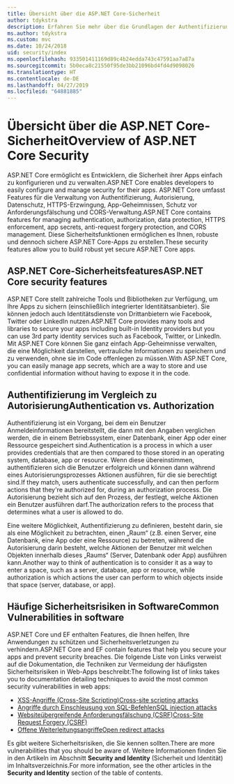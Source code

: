 ```yaml
---
title: Übersicht über die ASP.NET Core-Sicherheit
author: tdykstra
description: Erfahren Sie mehr über die Grundlagen der Authentifizierung, Autorisierung und Sicherheit in ASP.NET Core.
ms.author: tdykstra
ms.custom: mvc
ms.date: 10/24/2018
uid: security/index
ms.openlocfilehash: 933501411169d89c4b24edda743c47591aa7a87a
ms.sourcegitcommit: 5b0eca8c21550f95de3bb21096bd4fd4d9098026
ms.translationtype: HT
ms.contentlocale: de-DE
ms.lasthandoff: 04/27/2019
ms.locfileid: "64881885"
---
```

# <a name="overview-of-aspnet-core-security"></a><span data-ttu-id="93422-103">Übersicht über die ASP.NET Core-Sicherheit</span><span class="sxs-lookup"><span data-stu-id="93422-103">Overview of ASP.NET Core Security</span></span>

<span data-ttu-id="93422-104">ASP.NET Core ermöglicht es Entwicklern, die Sicherheit ihrer Apps einfach zu konfigurieren und zu verwalten.</span><span class="sxs-lookup"><span data-stu-id="93422-104">ASP.NET Core enables developers to easily configure and manage security for their apps.</span></span> <span data-ttu-id="93422-105">ASP.NET Core umfasst Features für die Verwaltung von Authentifizierung, Autorisierung, Datenschutz, HTTPS-Erzwingung, App-Geheimnissen, Schutz vor Anforderungsfälschung und CORS-Verwaltung.</span><span class="sxs-lookup"><span data-stu-id="93422-105">ASP.NET Core contains features for managing authentication, authorization, data protection, HTTPS enforcement, app secrets, anti-request forgery protection, and CORS management.</span></span> <span data-ttu-id="93422-106">Diese Sicherheitsfunktionen ermöglichen es Ihnen, robuste und dennoch sichere ASP.NET Core-Apps zu erstellen.</span><span class="sxs-lookup"><span data-stu-id="93422-106">These security features allow you to build robust yet secure ASP.NET Core apps.</span></span>

## <a name="aspnet-core-security-features"></a><span data-ttu-id="93422-107">ASP.NET Core-Sicherheitsfeatures</span><span class="sxs-lookup"><span data-stu-id="93422-107">ASP.NET Core security features</span></span>

<span data-ttu-id="93422-108">ASP.NET Core stellt zahlreiche Tools und Bibliotheken zur Verfügung, um Ihre Apps zu sichern (einschließlich integrierter Identitätsanbieter). Sie können jedoch auch Identitätsdienste von Drittanbietern wie Facebook, Twitter oder LinkedIn nutzen.</span><span class="sxs-lookup"><span data-stu-id="93422-108">ASP.NET Core provides many tools and libraries to secure your apps including built-in Identity providers but you can use 3rd party identity services such as Facebook, Twitter, or LinkedIn.</span></span> <span data-ttu-id="93422-109">Mit ASP.NET Core können Sie ganz einfach App-Geheimnisse verwalten, die eine Möglichkeit darstellen, vertrauliche Informationen zu speichern und zu verwenden, ohne sie im Code offenlegen zu müssen.</span><span class="sxs-lookup"><span data-stu-id="93422-109">With ASP.NET Core, you can easily manage app secrets, which are a way to store and use confidential information without having to expose it in the code.</span></span>

## <a name="authentication-vs-authorization"></a><span data-ttu-id="93422-110">Authentifizierung im Vergleich zu Autorisierung</span><span class="sxs-lookup"><span data-stu-id="93422-110">Authentication vs. Authorization</span></span>

<span data-ttu-id="93422-111">Authentifizierung ist ein Vorgang, bei dem ein Benutzer Anmeldeinformationen bereitstellt, die dann mit den Angaben verglichen werden, die in einem Betriebssystem, einer Datenbank, einer App oder einer Ressource gespeichert sind.</span><span class="sxs-lookup"><span data-stu-id="93422-111">Authentication is a process in which a user provides credentials that are then compared to those stored in an operating system, database, app or resource.</span></span> <span data-ttu-id="93422-112">Wenn diese übereinstimmen, authentifizieren sich die Benutzer erfolgreich und können dann während eines Autorisierungsprozesses Aktionen ausführen, für die sie berechtigt sind.</span><span class="sxs-lookup"><span data-stu-id="93422-112">If they match, users authenticate successfully, and can then perform actions that they're authorized for, during an authorization process.</span></span> <span data-ttu-id="93422-113">Die Autorisierung bezieht sich auf den Prozess, der festlegt, welche Aktionen ein Benutzer ausführen darf.</span><span class="sxs-lookup"><span data-stu-id="93422-113">The authorization refers to the process that determines what a user is allowed to do.</span></span>

<span data-ttu-id="93422-114">Eine weitere Möglichkeit, Authentifizierung zu definieren, besteht darin, sie als eine Möglichkeit zu betrachten, einen „Raum“ (z.B. einen Server, eine Datenbank, eine App oder eine Ressource) zu betreten, während die Autorisierung darin besteht, welche Aktionen der Benutzer mit welchen Objekten innerhalb dieses „Raums“ (Server, Datenbank oder App) ausführen kann.</span><span class="sxs-lookup"><span data-stu-id="93422-114">Another way to think of authentication is to consider it as a way to enter a space, such as a server, database, app or resource, while authorization is which actions the user can perform to which objects inside that space (server, database, or app).</span></span>

## <a name="common-vulnerabilities-in-software"></a><span data-ttu-id="93422-115">Häufige Sicherheitsrisiken in Software</span><span class="sxs-lookup"><span data-stu-id="93422-115">Common Vulnerabilities in software</span></span>

<span data-ttu-id="93422-116">ASP.NET Core und EF enthalten Features, die Ihnen helfen, Ihre Anwendungen zu schützen und Sicherheitsverletzungen zu verhindern.</span><span class="sxs-lookup"><span data-stu-id="93422-116">ASP.NET Core and EF contain features that help you secure your apps and prevent security breaches.</span></span> <span data-ttu-id="93422-117">Die folgende Liste von Links verweist auf die Dokumentation, die Techniken zur Vermeidung der häufigsten Sicherheitsrisiken in Web-Apps beschreibt:</span><span class="sxs-lookup"><span data-stu-id="93422-117">The following list of links takes you to documentation detailing techniques to avoid the most common security vulnerabilities in web apps:</span></span>

* [<span data-ttu-id="93422-118">XSS-Angriffe (Cross-Site Scripting)</span><span class="sxs-lookup"><span data-stu-id="93422-118">Cross-site scripting attacks</span></span>](xref:security/cross-site-scripting)
* [<span data-ttu-id="93422-119">Angriffe durch Einschleusung von SQL-Befehlen</span><span class="sxs-lookup"><span data-stu-id="93422-119">SQL injection attacks</span></span>](/ef/core/querying/raw-sql)
* [<span data-ttu-id="93422-120">Websiteübergreifende Anforderungsfälschung (CSRF)</span><span class="sxs-lookup"><span data-stu-id="93422-120">Cross-Site Request Forgery (CSRF)</span></span>](xref:security/anti-request-forgery)
* [<span data-ttu-id="93422-121">Offene Weiterleitungsangriffe</span><span class="sxs-lookup"><span data-stu-id="93422-121">Open redirect attacks</span></span>](xref:security/preventing-open-redirects)

<span data-ttu-id="93422-122">Es gibt weitere Sicherheitsrisiken, die Sie kennen sollten.</span><span class="sxs-lookup"><span data-stu-id="93422-122">There are more vulnerabilities that you should be aware of.</span></span> <span data-ttu-id="93422-123">Weitere Informationen finden Sie in den Artikeln im Abschnitt **Security and Identity** (Sicherheit und Identität) im Inhaltsverzeichnis.</span><span class="sxs-lookup"><span data-stu-id="93422-123">For more information, see the other articles in the **Security and Identity** section of the table of contents.</span></span>
